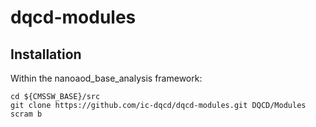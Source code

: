 # dqcd-modules

## Installation

Within the nanoaod_base_analysis framework:
```
cd ${CMSSW_BASE}/src
git clone https://github.com/ic-dqcd/dqcd-modules.git DQCD/Modules
scram b
```
